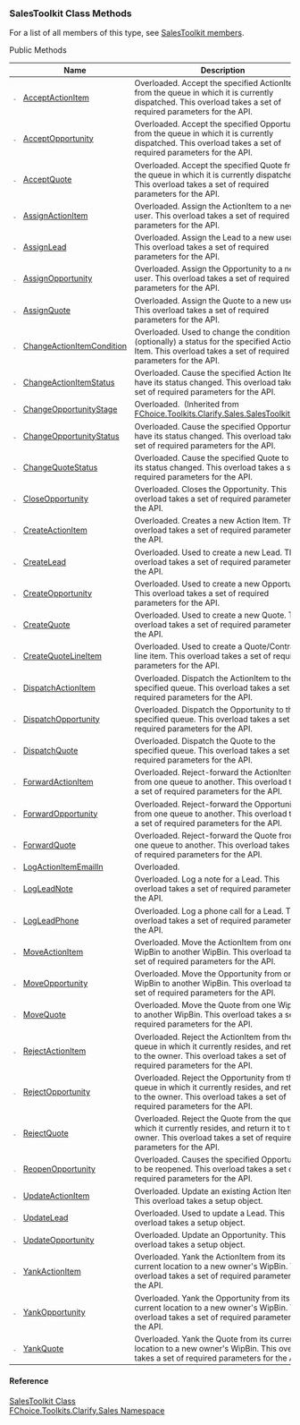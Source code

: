 ﻿### SalesToolkit Class Methods

For a list of all members of this type, see [SalesToolkit members](FChoice.Toolkits.Clarify~FChoice.Toolkits.Clarify.Sales.SalesToolkit_members.md).

Public Methods

|   | Name | Description |
| --- | --- | --- |
| ![Public Method](dotnetimages/publicMethod.png) | [AcceptActionItem](FChoice.Toolkits.Clarify~FChoice.Toolkits.Clarify.Sales.SalesToolkit~AcceptActionItem.md) | Overloaded. Accept the specified ActionItem from the queue in which it is currently dispatched. This overload takes a set of required parameters for the API.   |
| ![Public Method](dotnetimages/publicMethod.png) | [AcceptOpportunity](FChoice.Toolkits.Clarify~FChoice.Toolkits.Clarify.Sales.SalesToolkit~AcceptOpportunity.md) | Overloaded. Accept the specified Opportunity from the queue in which it is currently dispatched. This overload takes a set of required parameters for the API.   |
| ![Public Method](dotnetimages/publicMethod.png) | [AcceptQuote](FChoice.Toolkits.Clarify~FChoice.Toolkits.Clarify.Sales.SalesToolkit~AcceptQuote.md) | Overloaded. Accept the specified Quote from the queue in which it is currently dispatched. This overload takes a set of required parameters for the API.   |
| ![Public Method](dotnetimages/publicMethod.png) | [AssignActionItem](FChoice.Toolkits.Clarify~FChoice.Toolkits.Clarify.Sales.SalesToolkit~AssignActionItem.md) | Overloaded. Assign the ActionItem to a new user. This overload takes a set of required parameters for the API.   |
| ![Public Method](dotnetimages/publicMethod.png) | [AssignLead](FChoice.Toolkits.Clarify~FChoice.Toolkits.Clarify.Sales.SalesToolkit~AssignLead.md) | Overloaded. Assign the Lead to a new user. This overload takes a set of required parameters for the API.   |
| ![Public Method](dotnetimages/publicMethod.png) | [AssignOpportunity](FChoice.Toolkits.Clarify~FChoice.Toolkits.Clarify.Sales.SalesToolkit~AssignOpportunity.md) | Overloaded. Assign the Opportunity to a new user. This overload takes a set of required parameters for the API.   |
| ![Public Method](dotnetimages/publicMethod.png) | [AssignQuote](FChoice.Toolkits.Clarify~FChoice.Toolkits.Clarify.Sales.SalesToolkit~AssignQuote.md) | Overloaded. Assign the Quote to a new user. This overload takes a set of required parameters for the API.   |
| ![Public Method](dotnetimages/publicMethod.png) | [ChangeActionItemCondition](FChoice.Toolkits.Clarify~FChoice.Toolkits.Clarify.Sales.SalesToolkit~ChangeActionItemCondition.md) | Overloaded. Used to change the condition and (optionally) a status for the specified Action Item. This overload takes a set of required parameters for the API.   |
| ![Public Method](dotnetimages/publicMethod.png) | [ChangeActionItemStatus](FChoice.Toolkits.Clarify~FChoice.Toolkits.Clarify.Sales.SalesToolkit~ChangeActionItemStatus.md) | Overloaded. Cause the specified Action Item to have its status changed. This overload takes a set of required parameters for the API.   |
| ![Public Method](dotnetimages/publicMethod.png) | [ChangeOpportunityStage](FChoice.Toolkits.Clarify~FChoice.Toolkits.Clarify.Sales.SalesToolkitBase~ChangeOpportunityStage.md) | Overloaded.  (Inherited from [FChoice.Toolkits.Clarify.Sales.SalesToolkitBase](FChoice.Toolkits.Clarify~FChoice.Toolkits.Clarify.Sales.SalesToolkitBase.md)) |
| ![Public Method](dotnetimages/publicMethod.png) | [ChangeOpportunityStatus](FChoice.Toolkits.Clarify~FChoice.Toolkits.Clarify.Sales.SalesToolkit~ChangeOpportunityStatus.md) | Overloaded. Cause the specified Opportunity to have its status changed. This overload takes a set of required parameters for the API.   |
| ![Public Method](dotnetimages/publicMethod.png) | [ChangeQuoteStatus](FChoice.Toolkits.Clarify~FChoice.Toolkits.Clarify.Sales.SalesToolkit~ChangeQuoteStatus.md) | Overloaded. Cause the specified Quote to have its status changed. This overload takes a set of required parameters for the API.   |
| ![Public Method](dotnetimages/publicMethod.png) | [CloseOpportunity](FChoice.Toolkits.Clarify~FChoice.Toolkits.Clarify.Sales.SalesToolkit~CloseOpportunity.md) | Overloaded. Closes the Opportunity. This overload takes a set of required parameters for the API.   |
| ![Public Method](dotnetimages/publicMethod.png) | [CreateActionItem](FChoice.Toolkits.Clarify~FChoice.Toolkits.Clarify.Sales.SalesToolkit~CreateActionItem.md) | Overloaded. Creates a new Action Item. This overload takes a set of required parameters for the API.   |
| ![Public Method](dotnetimages/publicMethod.png) | [CreateLead](FChoice.Toolkits.Clarify~FChoice.Toolkits.Clarify.Sales.SalesToolkit~CreateLead.md) | Overloaded. Used to create a new Lead. This overload takes a set of required parameters for the API.   |
| ![Public Method](dotnetimages/publicMethod.png) | [CreateOpportunity](FChoice.Toolkits.Clarify~FChoice.Toolkits.Clarify.Sales.SalesToolkit~CreateOpportunity.md) | Overloaded. Used to create a new Opportunity. This overload takes a set of required parameters for the API.   |
| ![Public Method](dotnetimages/publicMethod.png) | [CreateQuote](FChoice.Toolkits.Clarify~FChoice.Toolkits.Clarify.Sales.SalesToolkit~CreateQuote.md) | Overloaded. Used to create a new Quote. This overload takes a set of required parameters for the API.   |
| ![Public Method](dotnetimages/publicMethod.png) | [CreateQuoteLineItem](FChoice.Toolkits.Clarify~FChoice.Toolkits.Clarify.Sales.SalesToolkit~CreateQuoteLineItem.md) | Overloaded. Used to create a Quote/Contract line item. This overload takes a set of required parameters for the API.   |
| ![Public Method](dotnetimages/publicMethod.png) | [DispatchActionItem](FChoice.Toolkits.Clarify~FChoice.Toolkits.Clarify.Sales.SalesToolkit~DispatchActionItem.md) | Overloaded. Dispatch the ActionItem to the specified queue. This overload takes a set of required parameters for the API.   |
| ![Public Method](dotnetimages/publicMethod.png) | [DispatchOpportunity](FChoice.Toolkits.Clarify~FChoice.Toolkits.Clarify.Sales.SalesToolkit~DispatchOpportunity.md) | Overloaded. Dispatch the Opportunity to the specified queue. This overload takes a set of required parameters for the API.   |
| ![Public Method](dotnetimages/publicMethod.png) | [DispatchQuote](FChoice.Toolkits.Clarify~FChoice.Toolkits.Clarify.Sales.SalesToolkit~DispatchQuote.md) | Overloaded. Dispatch the Quote to the specified queue. This overload takes a set of required parameters for the API.   |
| ![Public Method](dotnetimages/publicMethod.png) | [ForwardActionItem](FChoice.Toolkits.Clarify~FChoice.Toolkits.Clarify.Sales.SalesToolkit~ForwardActionItem.md) | Overloaded. Reject-forward the ActionItem from one queue to another. This overload takes a set of required parameters for the API.   |
| ![Public Method](dotnetimages/publicMethod.png) | [ForwardOpportunity](FChoice.Toolkits.Clarify~FChoice.Toolkits.Clarify.Sales.SalesToolkit~ForwardOpportunity.md) | Overloaded. Reject-forward the Opportunity from one queue to another. This overload takes a set of required parameters for the API.   |
| ![Public Method](dotnetimages/publicMethod.png) | [ForwardQuote](FChoice.Toolkits.Clarify~FChoice.Toolkits.Clarify.Sales.SalesToolkit~ForwardQuote.md) | Overloaded. Reject-forward the Quote from one queue to another. This overload takes a set of required parameters for the API.   |
| ![Public Method](dotnetimages/publicMethod.png) | [LogActionItemEmailIn](FChoice.Toolkits.Clarify~FChoice.Toolkits.Clarify.Sales.SalesToolkit~LogActionItemEmailIn.md) | Overloaded.    |
| ![Public Method](dotnetimages/publicMethod.png) | [LogLeadNote](FChoice.Toolkits.Clarify~FChoice.Toolkits.Clarify.Sales.SalesToolkit~LogLeadNote.md) | Overloaded. Log a note for a Lead. This overload takes a set of required parameters for the API.   |
| ![Public Method](dotnetimages/publicMethod.png) | [LogLeadPhone](FChoice.Toolkits.Clarify~FChoice.Toolkits.Clarify.Sales.SalesToolkit~LogLeadPhone.md) | Overloaded. Log a phone call for a Lead. This overload takes a set of required parameters for the API.   |
| ![Public Method](dotnetimages/publicMethod.png) | [MoveActionItem](FChoice.Toolkits.Clarify~FChoice.Toolkits.Clarify.Sales.SalesToolkit~MoveActionItem.md) | Overloaded. Move the ActionItem from one WipBin to another WipBin. This overload takes a set of required parameters for the API.   |
| ![Public Method](dotnetimages/publicMethod.png) | [MoveOpportunity](FChoice.Toolkits.Clarify~FChoice.Toolkits.Clarify.Sales.SalesToolkit~MoveOpportunity.md) | Overloaded. Move the Opportunity from one WipBin to another WipBin. This overload takes a set of required parameters for the API.   |
| ![Public Method](dotnetimages/publicMethod.png) | [MoveQuote](FChoice.Toolkits.Clarify~FChoice.Toolkits.Clarify.Sales.SalesToolkit~MoveQuote.md) | Overloaded. Move the Quote from one WipBin to another WipBin. This overload takes a set of required parameters for the API.   |
| ![Public Method](dotnetimages/publicMethod.png) | [RejectActionItem](FChoice.Toolkits.Clarify~FChoice.Toolkits.Clarify.Sales.SalesToolkit~RejectActionItem.md) | Overloaded. Reject the ActionItem from the queue in which it currently resides, and return it to the owner. This overload takes a set of required parameters for the API.   |
| ![Public Method](dotnetimages/publicMethod.png) | [RejectOpportunity](FChoice.Toolkits.Clarify~FChoice.Toolkits.Clarify.Sales.SalesToolkit~RejectOpportunity.md) | Overloaded. Reject the Opportunity from the queue in which it currently resides, and return it to the owner. This overload takes a set of required parameters for the API.   |
| ![Public Method](dotnetimages/publicMethod.png) | [RejectQuote](FChoice.Toolkits.Clarify~FChoice.Toolkits.Clarify.Sales.SalesToolkit~RejectQuote.md) | Overloaded. Reject the Quote from the queue in which it currently resides, and return it to the owner. This overload takes a set of required parameters for the API.   |
| ![Public Method](dotnetimages/publicMethod.png) | [ReopenOpportunity](FChoice.Toolkits.Clarify~FChoice.Toolkits.Clarify.Sales.SalesToolkit~ReopenOpportunity.md) | Overloaded. Causes the specified Opportunity to be reopened. This overload takes a set of required parameters for the API.   |
| ![Public Method](dotnetimages/publicMethod.png) | [UpdateActionItem](FChoice.Toolkits.Clarify~FChoice.Toolkits.Clarify.Sales.SalesToolkit~UpdateActionItem.md) | Overloaded. Update an existing Action Item. This overload takes a setup object.   |
| ![Public Method](dotnetimages/publicMethod.png) | [UpdateLead](FChoice.Toolkits.Clarify~FChoice.Toolkits.Clarify.Sales.SalesToolkit~UpdateLead.md) | Overloaded. Used to update a Lead. This overload takes a setup object.   |
| ![Public Method](dotnetimages/publicMethod.png) | [UpdateOpportunity](FChoice.Toolkits.Clarify~FChoice.Toolkits.Clarify.Sales.SalesToolkit~UpdateOpportunity.md) | Overloaded. Update an Opportunity. This overload takes a setup object.   |
| ![Public Method](dotnetimages/publicMethod.png) | [YankActionItem](FChoice.Toolkits.Clarify~FChoice.Toolkits.Clarify.Sales.SalesToolkit~YankActionItem.md) | Overloaded. Yank the ActionItem from its current location to a new owner's WipBin. This overload takes a set of required parameters for the API.   |
| ![Public Method](dotnetimages/publicMethod.png) | [YankOpportunity](FChoice.Toolkits.Clarify~FChoice.Toolkits.Clarify.Sales.SalesToolkit~YankOpportunity.md) | Overloaded. Yank the Opportunity from its current location to a new owner's WipBin. This overload takes a set of required parameters for the API.   |
| ![Public Method](dotnetimages/publicMethod.png) | [YankQuote](FChoice.Toolkits.Clarify~FChoice.Toolkits.Clarify.Sales.SalesToolkit~YankQuote.md) | Overloaded. Yank the Quote from its current location to a new owner's WipBin. This overload takes a set of required parameters for the API.   |





#### Reference

[SalesToolkit Class](FChoice.Toolkits.Clarify~FChoice.Toolkits.Clarify.Sales.SalesToolkit.md)  
[FChoice.Toolkits.Clarify.Sales Namespace](FChoice.Toolkits.Clarify~FChoice.Toolkits.Clarify.Sales_namespace.md)